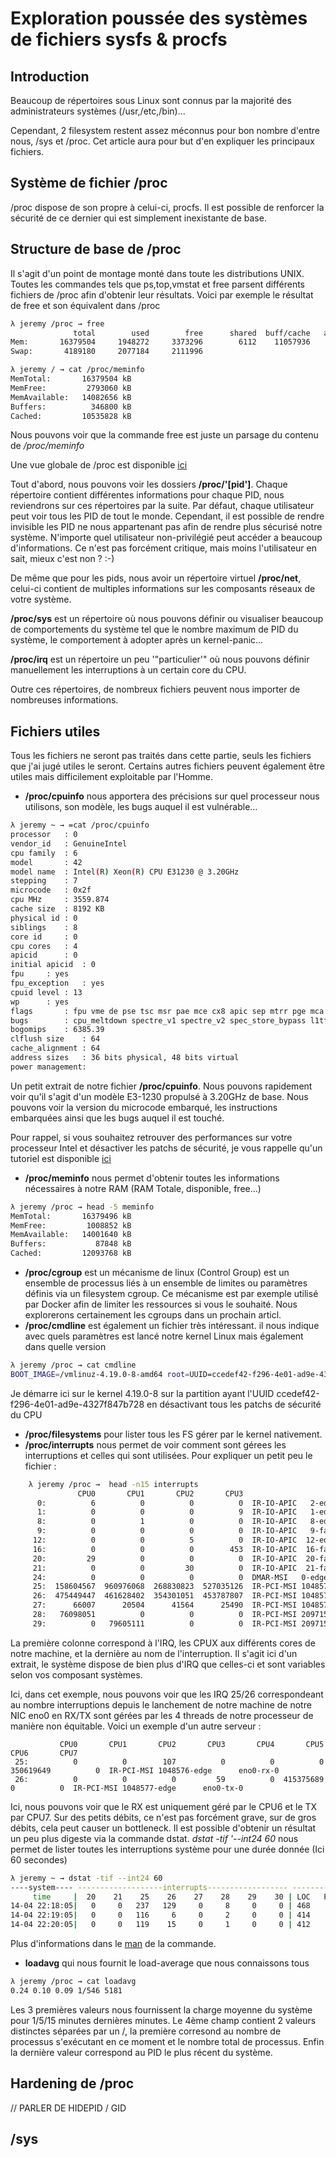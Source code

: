 # Exploration poussée des systèmes de fichiers sysfs & procfs

## Introduction

Beaucoup de répertoires sous Linux sont connus par la majorité des
administrateurs systèmes (/usr,/etc,/bin)...

Cependant, 2 filesystem restent assez méconnus pour bon nombre d'entre
nous, /sys et /proc. Cet article aura pour but d'en expliquer les
principaux fichiers.

## Système de fichier /proc

/proc dispose de son propre à celui-ci, procfs. Il est possible de
renforcer la sécurité de ce dernier qui est simplement inexistante de
base.

## Structure de base de /proc

Il s'agit d'un point de montage monté dans toute les distributions
UNIX. Toutes les commandes tels que ps,top,vmstat et free parsent
différents fichiers de /proc afin d'obtenir leur résultats. Voici par
exemple le résultat de free et son équivalent dans /proc

```bash
λ jeremy /proc → free
              total        used        free      shared  buff/cache   available
Mem:       16379504     1948272     3373296        6112    11057936    14094688
Swap:       4189180     2077184     2111996
```

```bash
λ jeremy / → cat /proc/meminfo
MemTotal:       16379504 kB
MemFree:         2793060 kB
MemAvailable:   14082656 kB
Buffers:          346800 kB
Cached:         10535828 kB
```

Nous pouvons voir que la commande free est juste un parsage du contenu
de */proc/meminfo*

Une vue globale de /proc est disponible
[ici](https://paste.jdelgado.fr/?726e2d9772c477f4#Odqr+tWvVJlXrvUVinAzk1vh9R9qCxuEEvK8KhxMPCo=)

Tout d'abord, nous pouvons voir les dossiers **/proc/'[pid']**. Chaque
répertoire contient différentes informations pour chaque PID, nous
reviendrons sur ces répertoires par la suite. Par défaut, chaque
utilisateur peut voir tous les PID de tout le monde. Cependant, il est
possible de rendre invisible les PID ne nous appartenant pas afin de
rendre plus sécurisé notre système. N'importe quel utilisateur
non-privilégié peut accéder a beaucoup d'informations. Ce n'est pas
forcément critique, mais moins l'utilisateur en sait, mieux c'est non
? :-)

De même que pour les pids, nous avoir un répertoire virtuel
**/proc/net**, celui-ci contient de multiples informations sur les
composants réseaux de votre système.

**/proc/sys** est un répertoire où nous pouvons définir ou visualiser
beaucoup de comportements du système tel que le nombre maximum de PID du
système, le comportement à adopter après un kernel-panic...

**/proc/irq** est un répertoire un peu '"particulier'" où nous pouvons
définir manuellement les interruptions à un certain core du CPU.

Outre ces répertoires, de nombreux fichiers peuvent nous importer de
nombreuses informations.

## Fichiers utiles

Tous les fichiers ne seront pas traités dans cette partie, seuls les
fichiers que j'ai jugé utiles le seront. Certains autres fichiers
peuvent également être utiles mais difficilement exploitable par
l'Homme.

-   **/proc/cpuinfo** nous apportera des précisions sur quel processeur
    nous utilisons, son modèle, les bugs auquel il est vulnérable...

```bash
λ jeremy ~ → =cat /proc/cpuinfo
processor   : 0
vendor_id   : GenuineIntel
cpu family  : 6
model       : 42
model name  : Intel(R) Xeon(R) CPU E31230 @ 3.20GHz
stepping    : 7
microcode   : 0x2f
cpu MHz     : 3559.874
cache size  : 8192 KB
physical id : 0
siblings    : 8
core id     : 0
cpu cores   : 4
apicid      : 0
initial apicid  : 0
fpu     : yes
fpu_exception   : yes
cpuid level : 13
wp      : yes
flags       : fpu vme de pse tsc msr pae mce cx8 apic sep mtrr pge mca cmov pat pse36 clflush dts acpi mmx fxsr sse sse2 ss ht tm pbe syscall nx rdtscp lm constant_tsc arch_perfmon pebs bts rep_good nopl xtopology nonstop_tsc cpuid aperfmperf pni pclmulqdq dtes64 monitor ds_cpl vmx smx est tm2 ssse3 cx16 xtpr pdcm pcid sse4_1 sse4_2 x2apic popcnt tsc_deadline_timer aes xsave avx lahf_lm pti ssbd ibrs ibpb stibp tpr_shadow vnmi flexpriority ept vpid xsaveopt dtherm ida arat pln pts md_clear flush_l1d
bugs        : cpu_meltdown spectre_v1 spectre_v2 spec_store_bypass l1tf mds swapgs itlb_multihit
bogomips    : 6385.39
clflush size    : 64
cache_alignment : 64
address sizes   : 36 bits physical, 48 bits virtual
power management:
```

Un petit extrait de notre fichier **/proc/cpuinfo**. Nous pouvons
rapidement voir qu'il s'agit d'un modèle E3-1230 propulsé à 3.20GHz
de base. Nous pouvons voir la version du microcode embarqué, les
instructions embarquées ainsi que les bugs auquel il est touché.

Pour rappel, si vous souhaitez retrouver des performances sur votre
processeur Intel et désactiver les patchs de sécurité, je vous rappelle
qu'un tutoriel est disponible
[ici](/linux/security/disable_patches#application)

-   **/proc/meminfo** nous permet d'obtenir toutes les informations
    nécessaires à notre RAM (RAM Totale, disponible, free...)

```bash
λ jeremy /proc → head -5 meminfo
MemTotal:       16379496 kB
MemFree:         1008852 kB
MemAvailable:   14001640 kB
Buffers:           87848 kB
Cached:         12093768 kB
```

-   **/proc/cgroup** est un mécanisme de linux (Control Group) est un
    ensemble de processus liés à un ensemble de limites ou paramètres
    définis via un filesystem cgroup. Ce mécanisme est par exemple
    utilisé par Docker afin de limiter les ressources si vous le
    souhaité. Nous explorerons certainement les cgroups dans un prochain
    articl.
-   **/proc/cmdline** est également un fichier très intéressant. il nous
    indique avec quels paramètres est lancé notre kernel Linux mais
    également dans quelle version

```bash
λ jeremy /proc → cat cmdline
BOOT_IMAGE=/vmlinuz-4.19.0-8-amd64 root=UUID=ccedef42-f296-4e01-ad9e-4327f847b728 ro debian-installer=en_US.UTF-8 quiet noibrs noibpb nopti nospectre_v2 nospectre_v1 l1tf=off nospec_store_bypass_disable no_stf_barrier mds=off mitigations=off
```

Je démarre ici sur le kernel 4.19.0-8 sur la partition ayant l'UUID
ccedef42-f296-4e01-ad9e-4327f847b728 en désactivant tous les patchs de
sécurité du CPU

-   **/proc/filesystems** pour lister tous les FS gérer par le kernel
    nativement.
-   **/proc/interrupts** nous permet de voir comment sont gérees les
    interruptions et celles qui sont utilisées. Pour expliquer un petit
    peu le fichier :

```bash
    λ jeremy /proc →  head -n15 interrupts
               CPU0       CPU1       CPU2       CPU3
      0:          6          0          0          0  IR-IO-APIC   2-edge      timer
      1:          0          0          0          9  IR-IO-APIC   1-edge      i8042
      8:          0          1          0          0  IR-IO-APIC   8-edge      rtc0
      9:          0          0          0          0  IR-IO-APIC   9-fasteoi   acpi
     12:          0          0          5          0  IR-IO-APIC  12-edge      i8042
     16:          0          0          0        453  IR-IO-APIC  16-fasteoi   uhci_hcd:usb2, hpilo
     20:         29          0          0          0  IR-IO-APIC  20-fasteoi   ehci_hcd:usb3
     21:          0          0         30          0  IR-IO-APIC  21-fasteoi   ehci_hcd:usb1
     24:          0          0          0          0  DMAR-MSI   0-edge      dmar0
     25:  158604567  960976068  268830823  527035126  IR-PCI-MSI 1048576-edge      eno0-rx-0
     26:  475449447  461628402  354301051  453787807  IR-PCI-MSI 1048577-edge      eno0-tx-0
     27:      66007      20504      41564      25490  IR-PCI-MSI 1048578-edge      eno0
     28:   76098051          0          0          0  IR-PCI-MSI 2097152-edge      hpsa0-msix0
     29:          0   79605111          0          0  IR-PCI-MSI 2097153-edge      hpsa0-msix1
```

La première colonne correspond à l'IRQ, les CPUX aux différents cores
de notre machine, et la dernière au nom de l'interruption. Il s'agit
ici d'un extrait, le système dispose de bien plus d'IRQ que celles-ci
et sont variables selon vos composant systèmes.

Ici, dans cet exemple, nous pouvons voir que les IRQ 25/26
correspondeant au nombre interruptions depuis le lanchement de notre
machine de notre NIC eno0 en RX/TX sont gérées par les 4 threads de
notre processeur de manière non équitable. Voici un exemple d'un autre
serveur :

               CPU0       CPU1       CPU2       CPU3       CPU4       CPU5       CPU6       CPU7
     25:          0          0        107          0          0          0  350619649          0  IR-PCI-MSI 1048576-edge      eno0-rx-0
     26:          0          0          0         59          0  415375689          0          0  IR-PCI-MSI 1048577-edge      eno0-tx-0

Ici, nous pouvons voir que le RX est uniquement géré par le CPU6 et le
TX par CPU7. Sur des petits débits, ce n'est pas forcément grave, sur
de gros débits, cela peut causer un bottleneck. Il est possible
d'obtenir un résultat un peu plus digeste via la commande dstat. *dstat
-tif '--int24 60* nous permet de lister toutes les interruptions système
pour une durée donnée (Ici 60 secondes)

```bash
λ jeremy ~ → dstat -tif --int24 60
----system---- -------------------interrupts------------------ -------------interrupts------------
     time     |  20    21    25    26    27    28    29    30 | LOC   PMI   RES   CAL   TLB   MCP
14-04 22:18:05|   0     0   237   129     0     8     0     0 | 468     0    16   119   108     0
14-04 22:19:05|   0     0   116     6     0     2     0     0 | 414     0     8    11     0     0
14-04 22:20:05|   0     0   119    15     0     1     0     0 | 412     0     9    10     0     0
```

Plus d'informations dans le [man](https://linux.die.net/man/1/dstat) de
la commande.

-   **loadavg** qui nous fournit le load-average que nous connaissons
    tous

```bash
λ jeremy /proc → cat loadavg
0.24 0.10 0.09 1/546 5181
```

Les 3 premières valeurs nous fournissent la charge moyenne du système
pour 1/5/15 minutes dernières minutes. Le 4ème champ contient 2 valeurs
distinctes séparées par un /, la première corresond au nombre de
processus s'exécutant en ce moment et le nombre total de processus.
Enfin la dernière valeur correspond au PID le plus récent du système.

## Hardening de /proc

// PARLER DE HIDEPID / GID

## /sys
